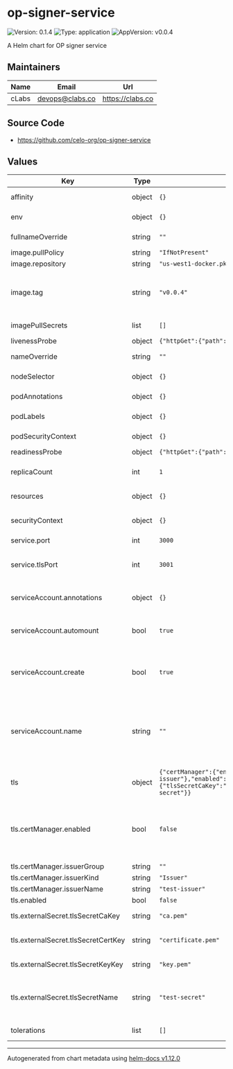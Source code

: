 # op-signer-service

![Version: 0.1.4](https://img.shields.io/badge/Version-0.1.4-informational?style=flat-square) ![Type: application](https://img.shields.io/badge/Type-application-informational?style=flat-square) ![AppVersion: v0.0.4](https://img.shields.io/badge/AppVersion-v0.0.4-informational?style=flat-square)

A Helm chart for OP signer service

## Maintainers

| Name | Email | Url |
| ---- | ------ | --- |
| cLabs | <devops@clabs.co> | <https://clabs.co> |

## Source Code

* <https://github.com/celo-org/op-signer-service>

## Values

| Key | Type | Default | Description |
|-----|------|---------|-------------|
| affinity | object | `{}` | Kubernetes pod affinity |
| env | object | `{}` | Env Vars. for the pod. |
| fullnameOverride | string | `""` | Chart full name override |
| image.pullPolicy | string | `"IfNotPresent"` | Image pullpolicy |
| image.repository | string | `"us-west1-docker.pkg.dev/devopsre/op-signer-service/op-signer-service"` | Image repository |
| image.tag | string | `"v0.0.4"` | Image tag Overrides the image tag whose default is the chart appVersion. |
| imagePullSecrets | list | `[]` | Image pull secrets |
| livenessProbe | object | `{"httpGet":{"path":"/","port":"http"}}` | Liveness probe |
| nameOverride | string | `""` | Chart name override |
| nodeSelector | object | `{}` | Kubernetes node selector |
| podAnnotations | object | `{}` | Custom pod annotations |
| podLabels | object | `{}` | Custom pod labels |
| podSecurityContext | object | `{}` | Custom pod security context |
| readinessProbe | object | `{"httpGet":{"path":"/","port":"http"}}` | Readiness probe |
| replicaCount | int | `1` | Number of deployment replicas |
| resources | object | `{}` | Container resources |
| securityContext | object | `{}` | Custom container security context |
| service.port | int | `3000` | Application port |
| service.tlsPort | int | `3001` | Application TLS port. Unused if tls.enabled is false. |
| serviceAccount.annotations | object | `{}` | Annotations to add to the service account |
| serviceAccount.automount | bool | `true` | Automatically mount a ServiceAccount's API credentials? |
| serviceAccount.create | bool | `true` | Specifies whether a service account should be created |
| serviceAccount.name | string | `""` | The name of the service account to use. If not set and create is true, a name is generated using the fullname template |
| tls | object | `{"certManager":{"enabled":false,"issuerGroup":"","issuerKind":"Issuer","issuerName":"test-issuer"},"enabled":false,"externalSecret":{"tlsSecretCaKey":"ca.pem","tlsSecretCertKey":"certificate.pem","tlsSecretKeyKey":"key.pem","tlsSecretName":"test-secret"}}` | TLS config |
| tls.certManager.enabled | bool | `false` | Enable creating certificates through certmanager. This takes precedence over externalSecret. |
| tls.certManager.issuerGroup | string | `""` | Issuer group |
| tls.certManager.issuerKind | string | `"Issuer"` | Issuer kind |
| tls.certManager.issuerName | string | `"test-issuer"` | Issuer name |
| tls.enabled | bool | `false` | Enable TLS |
| tls.externalSecret.tlsSecretCaKey | string | `"ca.pem"` | Secret key for the TLS CA |
| tls.externalSecret.tlsSecretCertKey | string | `"certificate.pem"` | Secret key for the TLS certificate |
| tls.externalSecret.tlsSecretKeyKey | string | `"key.pem"` | Secret key for the TLS key |
| tls.externalSecret.tlsSecretName | string | `"test-secret"` | Secret name for the secret containing an already created TLS certificate |
| tolerations | list | `[]` | Kubernetes tolerations |

----------------------------------------------
Autogenerated from chart metadata using [helm-docs v1.12.0](https://github.com/norwoodj/helm-docs/releases/v1.12.0)
